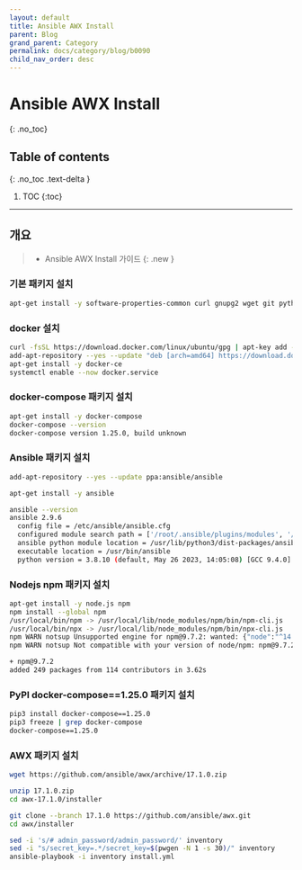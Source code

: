 ```yaml
---
layout: default
title: Ansible AWX Install
parent: Blog
grand_parent: Category
permalink: docs/category/blog/b0090
child_nav_order: desc
---
```

# Ansible AWX Install
{: .no_toc}

## Table of contents
{: .no_toc .text-delta }

1. TOC
{:toc}

---
## 개요

> - Ansible AWX Install 가이드
{: .new }

### 기본 패키지 설치

```bash
apt-get install -y software-properties-common curl gnupg2 wget git python3-pip python3-pipdeptree pwgen unzip
```

### docker 설치

```bash
curl -fsSL https://download.docker.com/linux/ubuntu/gpg | apt-key add - 
add-apt-repository --yes --update "deb [arch=amd64] https://download.docker.com/linux/ubuntu $(lsb_release -cs) stable"
apt-get install -y docker-ce
systemctl enable --now docker.service
```

### docker-compose 패키지 설치

```bash
apt-get install -y docker-compose
docker-compose --version
docker-compose version 1.25.0, build unknown
```

### Ansible 패키지 설치

```bash
add-apt-repository --yes --update ppa:ansible/ansible

apt-get install -y ansible

ansible --version
ansible 2.9.6
  config file = /etc/ansible/ansible.cfg
  configured module search path = ['/root/.ansible/plugins/modules', '/usr/share/ansible/plugins/modules']
  ansible python module location = /usr/lib/python3/dist-packages/ansible
  executable location = /usr/bin/ansible
  python version = 3.8.10 (default, May 26 2023, 14:05:08) [GCC 9.4.0]

```

### Nodejs npm 패키지 설치

```bash
apt-get install -y node.js npm
npm install --global npm
/usr/local/bin/npm -> /usr/local/lib/node_modules/npm/bin/npm-cli.js
/usr/local/bin/npx -> /usr/local/lib/node_modules/npm/bin/npx-cli.js
npm WARN notsup Unsupported engine for npm@9.7.2: wanted: {"node":"^14.17.0 || ^16.13.0 || >=18.0.0"} (current: {"node":"10.19.0","npm":"6.14.4"})
npm WARN notsup Not compatible with your version of node/npm: npm@9.7.2

+ npm@9.7.2
added 249 packages from 114 contributors in 3.62s
```

### PyPI docker-compose==1.25.0 패키지 설치

```bash
pip3 install docker-compose==1.25.0
pip3 freeze | grep docker-compose
docker-compose==1.25.0
```

### AWX 패키지 설치

```bash
wget https://github.com/ansible/awx/archive/17.1.0.zip

unzip 17.1.0.zip
cd awx-17.1.0/installer

git clone --branch 17.1.0 https://github.com/ansible/awx.git
cd awx/installer

sed -i 's/# admin_password/admin_password/' inventory
sed -i "s/secret_key=.*/secret_key=$(pwgen -N 1 -s 30)/" inventory
ansible-playbook -i inventory install.yml
```
